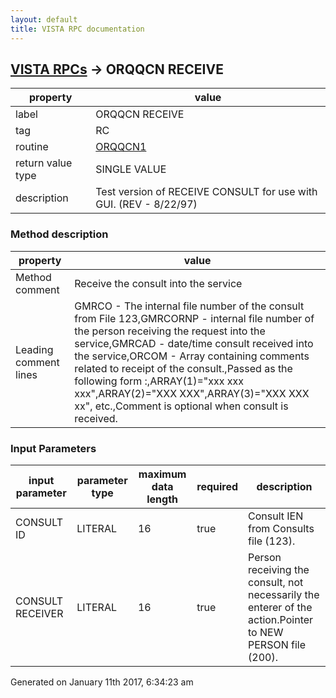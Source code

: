 ```yaml
---
layout: default
title: VISTA RPC documentation
---
```




## [VISTA RPCs](TableOfContent.md) &#8594; ORQQCN RECEIVE 

 property | value 
--- | --- 
 label | ORQQCN RECEIVE
 tag | RC
 routine | [ORQQCN1](http://code.osehra.org/dox/Routine_ORQQCN1_source.html)
 return value type | SINGLE VALUE
 description | Test version of RECEIVE CONSULT for use with GUI.  (REV - 8/22/97)


### Method description

 property | value 
--- | --- 
 Method comment | Receive the consult into the service
 Leading comment lines | GMRCO - The internal file number of the consult from File 123,GMRCORNP - internal file number of the person receiving the request into the service,GMRCAD - date/time consult received into the service,ORCOM - Array containing comments related to receipt of the consult.,Passed as the following form :,ARRAY(1)="xxx xxx xxx",ARRAY(2)="XXX XXX",ARRAY(3)="XXX XXX xx", etc.,Comment is optional when consult is received.

### Input Parameters

| input parameter | parameter type | maximum data length | required | description | 
| --- | --- | --- | --- | --- | 
| CONSULT ID | LITERAL | 16 | true | Consult IEN from Consults file (123). | 
| CONSULT RECEIVER | LITERAL | 16 | true | Person receiving the consult, not necessarily the enterer of the action.Pointer to NEW PERSON file (200). | 




Generated on January 11th 2017, 6:34:23 am